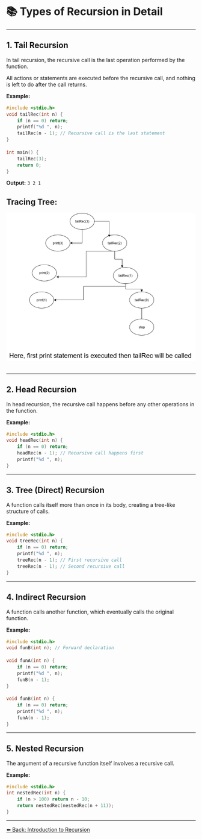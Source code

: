 # 📚 Types of Recursion in Detail

---

## 1. Tail Recursion

In tail recursion, the recursive call is the last operation performed by the function.

All actions or statements are executed before the recursive call, and nothing is left to do after the call returns.

**Example:**
```c
#include <stdio.h>
void tailRec(int n) {
    if (n == 0) return;
    printf("%d ", n);
    tailRec(n - 1); // Recursive call is the last statement
}

int main() {
    tailRec(3);
    return 0;
}
```

**Output:** `3 2 1`


## **Tracing Tree:**
![Recursion Flow/ Tracing tree Tree](./Images/example2.png "Recursion Diagram")
##
---

## 2. Head Recursion

In head recursion, the recursive call happens before any other operations in the function.

**Example:**
```c
#include <stdio.h>
void headRec(int n) {
    if (n == 0) return;
    headRec(n - 1); // Recursive call happens first
    printf("%d ", n);
}
```

---

## 3. Tree (Direct) Recursion

A function calls itself more than once in its body, creating a tree-like structure of calls.

**Example:**
```c
#include <stdio.h>
void treeRec(int n) {
    if (n == 0) return;
    printf("%d ", n);
    treeRec(n - 1); // First recursive call
    treeRec(n - 1); // Second recursive call
}
```

---

## 4. Indirect Recursion

A function calls another function, which eventually calls the original function.

**Example:**
```c
#include <stdio.h>
void funB(int n); // Forward declaration

void funA(int n) {
    if (n == 0) return;
    printf("%d ", n);
    funB(n - 1);
}

void funB(int n) {
    if (n == 0) return;
    printf("%d ", n);
    funA(n - 1);
}
```

---

## 5. Nested Recursion

The argument of a recursive function itself involves a recursive call.

**Example:**
```c
#include <stdio.h>
int nestedRec(int n) {
    if (n > 100) return n - 10;
    return nestedRec(nestedRec(n + 11));
}
```

---

[⬅️ Back: Introduction to Recursion](./Introduction.md)
